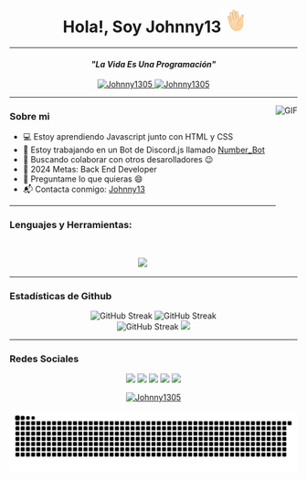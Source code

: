 <p>
  <h1 align="center"><b>Hola!, Soy Johnny13<img alt="Johnny1305" src="./assets/int.gif" width="40px"></b></h1>
</p>

***

<div align="center">
  <h4><b><i>"La Vida Es Una Programación"</i></b></h4>
  <a href="https://github.com/Johnny1305">
    <img alt="Johnny1305" src="https://img.shields.io/github/stars/Johnny1305?style=for-the-badge&logo=github&color=f4dbd6&logoColor=D9E0EE&labelColor=302D41">
  </a>
  <a href="https://github.com/sponsors/Johnny1305">
    <img alt="Johnny1305" src="https://img.shields.io/badge/sponsor-30363D?style=for-the-badge&logo=GitHub-Sponsors&logoColor=#white"/>
  </a>
</div>

***

<img align="right" height="270px" alt="GIF" src="https://avatars.githubusercontent.com/u/88325745" />

### Sobre mi
- 💻 Estoy aprendiendo Javascript junto con HTML y CSS
- 🔭 Estoy trabajando en un Bot de Discord.js llamado [Number_Bot](https://numberbot.johnnyportfolio.x10.mx)
- 👯 Buscando colaborar con otros desarolladores :wink:
- 🥅 2024 Metas: Back End Developer
- 💬 Preguntame lo que quieras :smile:
- 📬 Contacta conmigo: [Johnny13](https://johnnyportfolio.x10.mx)


***

### Lenguajes y Herramientas: 
<br>
<p align="center">
  <a href="#">
    <img src="https://skillicons.dev/icons?i=html,css,js,php,git,github,mongodb,nextjs,nodejs,py,react,ts,vercel,vscode,wordpress" />
  </a>
</p>

***
### Estadísticas de Github
<div align="center">
  <img src="http://github-profile-summary-cards.vercel.app/api/cards/stats?username=Johnny1305&theme=radical" alt="GitHub Streak" />
  <img src="https://streak-stats.demolab.com?user=Johnny1305&theme=radical&hide_border=true" alt="GitHub Streak" />
  <br>
  <img src="http://github-profile-summary-cards.vercel.app/api/cards/profile-details?username=Johnny1305&theme=radical" alt="GitHub Streak" />
  <img src="https://github-profile-trophy.vercel.app/?username=Johnny1305&theme=radical&no-frame=false&no-bg=false&margin-w=4" />
<!--
<img align="left" src="https://api.githubtrends.io/user/svg/Johnny1305/repos?time_range=one_year&group=other&loc_metric=changed&theme=synthwaves" alt="Estadísticas de Johnny1305" width="30%">
-->
<!--
<img src="https://api.githubtrends.io/user/svg/Johnny1305/langs?time_range=one_year&use_percent=True&theme=synthwaves" width="30%" alt="Lenguajes más usados por Johnny1305">
-->
</div>

***

### Redes Sociales

<p align="center">
  <a href="https://www.instagram.com/johnny13.htb" target="_blank" style="text-decoration: none;">
    <img src="https://skillicons.dev/icons?i=instagram" />
  </a>
  <a href="https://twitter.com/Johnny13_htb" target="_blank" style="text-decoration: none;">
    <img src="https://skillicons.dev/icons?i=twitter" />
  </a>
  <a href="mailto:jonathan.ramos.business@gmail.com" target="_blank" style="text-decoration: none;">
    <img src="https://skillicons.dev/icons?i=gmail" />
  </a>
  <a href="https://www.linkedin.com/in/johnny13/" target="_blank" style="text-decoration: none;">
    <img src="https://skillicons.dev/icons?i=linkedin" />
  </a>
  <a href="https://discordapp.com/users/553696056567922699" target="_blank" style="text-decoration: none;">
    <img src="https://skillicons.dev/icons?i=discord" />
  </a>
</p>


<div dir="auto" align="center"><a href="#">
  <div align="center">
  <a href="https://www.buymeacoffee.com/johnny1305">
    <img alt="Johnny1305" src="https://img.shields.io/badge/Buy_Me_A_Coffee-FFDD00?style=for-the-badge&logo=buy-me-a-coffee&logoColor=black"/>
  </a>
</div>
<p dir="auto">
  <a target="_blank" rel="noopener noreferrer" href="#"><img src="https://github.com/willianmano/willianmano/raw/main/github-contribution-grid-snake.svg" alt="Snake animation" style="max-width: 100%;"></a>
</p>
</div>
